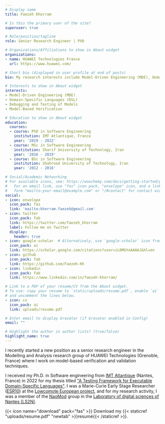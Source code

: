 ```yaml
---
# Display name
title: Faezeh Khorram

# Is this the primary user of the site?
superuser: true

# Role/position/tagline
role: Senior Research Engineer | PhD

# Organizations/Affiliations to show in About widget
organizations:
- name: HUAWEI Technologies France
  url: https://www.huawei.com/

# Short bio (displayed in user profile at end of posts)
bio: My research interests include Model-Driven Engineering (MDE), Domain-Specific Languages (DSL), Language Engineering, Debugging and Testing of models, and software testing.

# Interests to show in About widget
interests:
- Model-Driven Engineering (MDE)
- Domain-Specific Languages (DSL)
- Debugging and Testing of Models
- Model-Based Verification

# Education to show in About widget
education:
  courses:
  - course: PhD in Software Engineering
    institution: IMT Atlantique, France
    year: '2019 - 2022'
  - course: MSc in Software Engineering
    institution: Sharif University of Technology, Iran
    year: '2016 - 2019'
  - course: BSc in Software Engineering
    institution: Shahrood University of Technology, Iran
    year: '2012 - 2016'

# Social/Academic Networking
# For available icons, see: https://wowchemy.com/docs/getting-started/page-builder/#icons
#   For an email link, use "fas" icon pack, "envelope" icon, and a link in the
#   form "mailto:your-email@example.com" or "/#contact" for contact widget.
social:
- icon: envelope
  icon_pack: fas
  link: 'mailto:khorram.faezeh@gmail.com'
- icon: twitter
  icon_pack: fab
  link: https://twitter.com/faezeh_khorram
  label: Follow me on Twitter
  display:
    header: true
- icon: google-scholar  # Alternatively, use `google-scholar` icon from `ai` icon pack
  icon_pack: ai
  link: https://scholar.google.com/citations?user=iL0MUYoAAAAJ&hl=en
- icon: github
  icon_pack: fab
  link: https://github.com/Faezeh-Kh
- icon: linkedin
  icon_pack: fab
  link: https://www.linkedin.com/in/faezeh-khorram/

# Link to a PDF of your resume/CV from the About widget.
# To use: copy your resume to `static/uploads/resume.pdf`, enable `ai` icons in `params.toml`,
# and uncomment the lines below.
- icon: cv
  icon_pack: ai
  link: uploads/resume.pdf

# Enter email to display Gravatar (if Gravatar enabled in Config)
email: ""

# Highlight the author in author lists? (true/false)
highlight_name: true
---
```

I recently started a new position as a senior research engineer in the Modelling and Analysis research group of HUAWEI Technologies (Grenoble, France) where I work on model-based verification and validation techniques.

I received my Ph.D. in Software engineering from [IMT Atlantique](https://www.imt-atlantique.fr/en) (Nantes, France) in 2022 for my thesis titled ["A Testing Framework for Executable Domain-Specific Languages"](https://theses.hal.science/tel-03977604/).
I was a Marie-Curie Early Stage Researcher ([ESR10](https://www.lowcomote.eu/esr/10/)) at the [Lowcomote European project](https://www.lowcomote.eu/), and for my research activity, I was a member of the [NaoMod](https://naomod.github.io/) group 
in the [Laboratory of digital sciences of Nantes (LS2N)](https://www.ls2n.fr/?lang=en).

{{< icon name="download" pack="fas" >}} Download my {{< staticref "uploads/resume.pdf" "newtab" >}}resumé{{< /staticref >}}.
